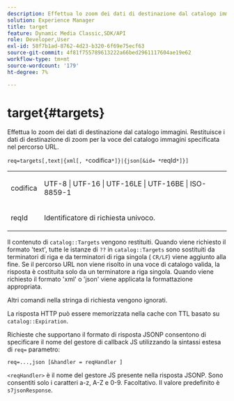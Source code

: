 ```yaml
---
description: Effettua lo zoom dei dati di destinazione dal catalogo immagini. Restituisce i dati di destinazione di zoom per la voce del catalogo immagini specificata nel percorso URL.
solution: Experience Manager
title: target
feature: Dynamic Media Classic,SDK/API
role: Developer,User
exl-id: 58f7b1ad-8762-4d23-b320-6f69e75ecf63
source-git-commit: 4f81f755789613222a66bed2961117604ae19e62
workflow-type: tm+mt
source-wordcount: '179'
ht-degree: 7%

---
```


# target{#targets}

Effettua lo zoom dei dati di destinazione dal catalogo immagini. Restituisce i dati di destinazione di zoom per la voce del catalogo immagini specificata nel percorso URL.

`req=targets[,text|{xml[, *`codifica`*]}|{json[&id= *`reqId`*]}]`

<table id="simpletable_D64E706258FD4A9C9C8026D97B472FCC"> 
 <tr class="strow"> 
  <td class="stentry"> <p><span class="codeph"><span class="varname"> codifica</span> </span> </p> </td> 
  <td class="stentry"> <p><span class="codeph"> UTF-8 | UTF-16 | UTF-16LE | UTF-16BE | ISO-8859-1</span> </p></td> 
 </tr> 
 <tr class="strow"> 
  <td class="stentry"> <p><span class="codeph"><span class="varname"> reqId</span></span> </p></td> 
  <td class="stentry"> <p>Identificatore di richiesta univoco. </p></td> 
 </tr> 
</table>

Il contenuto di `catalog::Targets` vengono restituiti. Quando viene richiesto il formato &#39;text&#39;, tutte le istanze di `??` in `catalog::Targets` sono sostituiti da terminatori di riga e da terminatori di riga singola ( `CR/LF`) viene aggiunto alla fine. Se il percorso URL non viene risolto in una voce di catalogo valida, la risposta è costituita solo da un terminatore a riga singola. Quando viene richiesto il formato &#39;xml&#39; o &#39;json&#39; viene applicata la formattazione appropriata.

Altri comandi nella stringa di richiesta vengono ignorati.

La risposta HTTP può essere memorizzata nella cache con TTL basato su `catalog::Expiration`.

Richieste che supportano il formato di risposta JSONP consentono di specificare il nome del gestore di callback JS utilizzando la sintassi estesa di `req=` parametro:

`req=...,json [&handler = reqHandler ]`

`<reqHandler>` è il nome del gestore JS presente nella risposta JSONP. Sono consentiti solo i caratteri a-z, A-Z e 0-9. Facoltativo. Il valore predefinito è `s7jsonResponse`.
